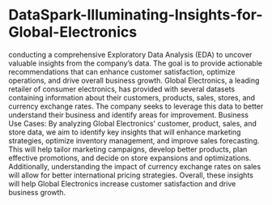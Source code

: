 # DataSpark-Illuminating-Insights-for-Global-Electronics
conducting a comprehensive Exploratory Data Analysis (EDA) to uncover valuable insights from the company’s data.
The goal is to provide actionable recommendations that can enhance customer satisfaction, optimize operations, and drive overall business growth.
Global Electronics, a leading retailer of consumer electronics, has provided with several datasets containing information about their customers, products, sales, stores, and currency exchange rates. The company seeks to leverage this data to better understand their business and identify areas for improvement.
Business Use Cases:
By analyzing Global Electronics' customer, product, sales, and store data, we aim to identify key insights that will enhance marketing strategies, optimize inventory management, and improve sales forecasting. This will help tailor marketing campaigns, develop better products, plan effective promotions, and decide on store expansions and optimizations. Additionally, understanding the impact of currency exchange rates on sales will allow for better international pricing strategies. Overall, these insights will help Global Electronics increase customer satisfaction and drive business growth.
